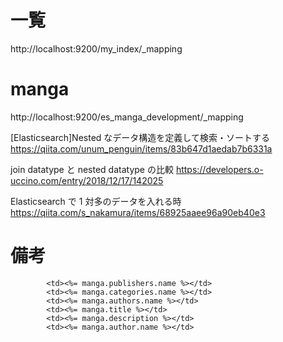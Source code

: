 # 一覧

http://localhost:9200/my_index/\_mapping

# manga

http://localhost:9200/es_manga_development/\_mapping

[Elasticsearch]Nested なデータ構造を定義して検索・ソートする
https://qiita.com/unum_penguin/items/83b647d1aedab7b6331a

join datatype と nested datatype の比較
https://developers.o-uccino.com/entry/2018/12/17/142025

Elasticsearch で 1 対多のデータを入れる時
https://qiita.com/s_nakamura/items/68925aaee96a90eb40e3

# 備考

```test.erb
        <td><%= manga.publishers.name %></td>
        <td><%= manga.categories.name %></td>
        <td><%= manga.authors.name %></td>
        <td><%= manga.title %></td>
        <td><%= manga.description %></td>
        <td><%= manga.author.name %></td>
```
